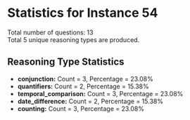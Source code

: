 # Statistics for Instance 54<br/>
Total number of questions: 13<br/>
Total 5 unique reasoning types are produced.<br/>
## Reasoning Type Statistics<br/>
- **conjunction:** Count = 3, Percentage = 23.08%<br/>
- **quantifiers:** Count = 2, Percentage = 15.38%<br/>
- **temporal_comparison:** Count = 3, Percentage = 23.08%<br/>
- **date_difference:** Count = 2, Percentage = 15.38%<br/>
- **counting:** Count = 3, Percentage = 23.08%<br/>
